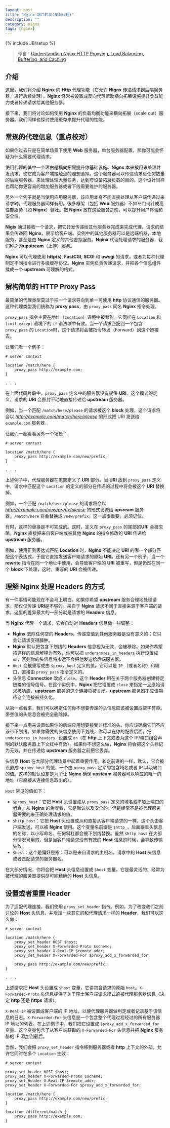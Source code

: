 ```yaml
---
layout: post
title: "Nginx-端口转发(反向代理)"
description: ""
category: nignx
tags: [nginx]
---
```

{% include JB/setup %}

> 译自：[Understanding Nginx HTTP Proxying, Load Balancing, Buffering, and Caching](https://www.digitalocean.com/community/tutorials/understanding-nginx-http-proxying-load-balancing-buffering-and-caching)

## 介绍

这里，我们将介绍 **Nginx** 的 **Http** 代理功能（它允许 **Nignx** 传递请求到后端服务器，进行后续处理）。**Nginx** 经常被设置成反向代理帮助横向拓展设施提升负载能力或者传递请求给其他服务器。

接下来，我们将讨论如何使用 **Nginx** 的负载均衡功能来横向拓展（scale out）服务器。我们同样也探讨使用缓存来提升代理的性能。

## 常规的代理信息（重点校对）

如果你过去只是在简单场景下使用 **Web** 服务器，单台服务器配置，那你可能会怀疑为什么需要代理请求。

使用代理的其中一个理由是横向拓展提升你基础设施。**Nignx** 本来被用来处理并发请求，使它成为客户端接触点的理想选择。这个服务器可以传递请求给任何数量的后端服务器，来处理处理大量任务，达到夸设备拓展负载的目的。这个设计同样也帮助你更容易的增加服务器或者下线需要维护的服务器。

另外一个例子就是当使用应用服务器，该应用本身不能直接处理从客户端传递过来请求时，代理服务器同样有用。很多框架（包括 **Web** 服务器）不如专门设计成高性能服务（如 **Nignx**）健壮。把 **Nginx** 放在这些服务之前，可以提升用户体验和安全性。

**Nigix** 通过接收一个请求，把它转发传递给其他服务器完成来完成代理。请求的结果会传递回 **Nginx**，展示给客户端。实例中的其他服务器可以是远端机器，本地服务，甚至是由 **Nginx** 定义的其他虚拟服务。**Nginx** 代理处理请求的服务器，我们称之为**upstream**（上游）服务。

**Nginx** 可以代理使用 **http(s)**, **FastCGI**, **SCGI** 和 **uwsgi** 的请求，或者为每种代理制定不同指令进行多级缓存协议。**Nginx** 实例负责传递请求，并把各个信息组件揉成一个 **upstream** 可理解的格式。

## 解构简单的 HTTP Proxy Pass

最简单的代理类型莫过于把一个请求导向到单一可使用 **http** 协议通信的服务器。这种代理类型我们统称为 **proxy pass**，由 `proxy_pass` 同名 **Nginx** 指令处理。

`proxy_pass` 指令主要在地址（`Location`）语境中被看到。它同样在 `Location` 和 `limit_except` 语境下的 `if` 语法块中有效。当一个请求匹配到一个包含 `proxy_pass` 的 `Location`时，这个请求将会被指令转发（Forward）到这个链接去。

让我们看一个例子：

	# server context
	
	location /match/here {
	    proxy_pass http://example.com;
	}
	
	. . .

在上面代码片段中，`proxy_pass` 定义中的服务器没有提供 **URI**。这个模式的定义，请求的 **URI** 会原封不动地直接传递给 **upstream** 服务器。

例如，当一个匹配 `/match/here/please` 的请求被这个 **block** 处理，这个请求将会以 *http://example.com/match/here/please* 的形式把 URI 发送给 `example.com` 服务器。

让我们一起看看另外一个场景：

	# server context

	location /match/here {
	    proxy_pass http://example.com/new/prefix;
	}
	
	. . .

上述例子中，代理服务器在尾部定义了 **URI** 部分。当 **URI** 放到 `proxy_pass` 定义中，请求中匹配这个 `Location` 的定义的部分在传递的过程中将会被这个 **URI** 替换掉。

例如，一个匹配 `/match/here/please` 的请求将会以 *http://example.com/new/prefix/please* 的形式发送给 **upsream** 服务器。`/match/here` 将会替换成 `/new/prefix`。这一点很重要，必须记住。

有时，这样的替换是不可完成的。这时，定义在 `proxy_pass` 的尾部的**URI** 会被忽略，**Nginx** 直接把来自客户端或被其他 **Nginx** 的指令修改的 **URI** 传递给 **upstream** 服务器。

例如，使用正则表达式匹配 **Location** 时，**Nginx** 不能决定 **URI** 的哪一个部分匹配这个表达式，于是它直接发送客户端请求的原始 **URI**。还有另一个例子，当一个 **rewrite** 指令在同一个地址中使用，会导致客户端的 **URI** 被重写，但是仍然在同一个 **block** 下处理，这时，重写的 **URI** 会被传递。

## 理解 Nginx 处理 Headers 的方式

有一件事情可能现在不会马上明白，如果你希望 **upstream** 服务合理地处理请求，那仅仅传递 **URI**是不够的。来自于 **Nginx** 请求不同于直接来源于客户端的请求。这里的差异最大的一部分就是请求的 **Headers** 信息。

当 **Nginx** 代理一个请求，它会自动对 **Headers** 信息做一些调整：

* **Nginx** 去除任何空的 **Headers**。传递空值到其他服务器是没有意义的；它只会让请求变得臃肿。
* **Nginx** 默认把包含下划线的 **Headers** 信息视为无效，会被移除。如果你希望把这样的信息解释为有效，你可以把 `underscores_in_headers` 执行设置成 `on`，否则你的头信息将永远不会把他发送给后端服务器。
* `Host` 会被重写成由 `$proxy_host` 定义的值。它可以是 `IP` （或者名称）和端口，直接由 `proxy_pass` 指令定义的。
* 头信息 **Connection** 改成 `close`。这个 **Header** 用在关于两个服务器创建特定链接的信号信号。在这个实例中，**Nginx** 把它设置成 `close` 来指定一旦原始请求被响应，**upstream** 服务的这个连接将被关闭。**upstream** 服务器不应该期待这个连接被持久化。

从第一点看来，我们可以确定任何你不想要传递的头信息应该被设置成空字符串。带空值的头信息会被完全删除掉。

接下来一点用来设置如果你的后端应用想要接受非标准的头，你应该确保它们不应该带下划线。如果你需要的头信息使用下划线，你可以在你的配置后面，把 `underscores_in_headers ` 设置成 `on`（在 **http** 上下文或者为这个 IP/端口组合声明的默认服务器上下文红中有效）。如果你不想这么做，**Nginx** 将会把这个头标记为无效，并在传递给 **upstream** 服务器之前把它丢弃。

头信息 **Host** 在大部分代理场景中起着重要作用。和之前讲的一样，默认，它会被设置成 `$proxy_host` 的值，一个由 `proxy_pass` 定义的包含域名或者 IP 以及端口的值。这样的默认设定是为了让 **Nginx** 确保 **upsteam** 服务器可以响应的唯一的地址（它直接从连接信息取出的）。

`Host` 常见的值如下：

* `$proxy_host`：它把 **Host** 头设置成从 `proxy_pass` 定义的域名或IP加上端口的组合。从 **Nginx** 的角度看，它是默认以及安全的，但是经常不是被代理服务器需要的来正确处理请求的值。
* `$http_host`：它把 **Host** 头设置成从和直接从客户端请求的一样。这个头由客户端发送，可以被 **Nginx** 使用。这个变量名前缀是 `$http_`，后面跟着头信息的名称，以小写命名，任何斜杠都会被下划线替换。虽然 `$http_host` 在大部分情况可用的，但是当客户端请求没有有效的 **Host** 信息的时候，会导致传输失败。
* `$host`：这个是偏好是指：可以是来自请求的主机名，请求中的 **Host** 头信息或者匹配请求的服务器名。

在大部分情况，你将会把 **Host** 头信息设置成 `$host` 变量。它是最灵活的，经常为被代理的服务器提供尽可能精确的 **Host** 头信息。

## 设置或者重置 Header

为了适配代理连接，我们使用 `proxy_set_header` 指令。例如，为了改变我们之前讨论的 **Host** 头信息，并增加一些其它的和代理请求一样的 **Header**，我们可以这么做：

	# server context
	
	location /match/here {
	    proxy_set_header HOST $host;
	    proxy_set_header X-Forwarded-Proto $scheme;
	    proxy_set_header X-Real-IP $remote_addr;
	    proxy_set_header X-Forwarded-For $proxy_add_x_forwarded_for;
	
	    proxy_pass http://example.com/new/prefix;
	}
	
	. . .

上述请求把 **Host** 头设置成 `$host` 变量，它讲包含请求的原始 `host`。`X-Forwarded-Proto` 头信息提供了关于院士客户端请求模式的被代理服务器信息（决定 **http** 还是 **https** 请求）。

`X-Real-IP` 被设置成客户端的 IP 地址，以便代理服务器做判定或者记录基于该信息的日志。`X-Forwarded-For` 头信息是一个包含整个代理过程经过的所有服务器 IP 地址的列表。在上述例子中，我们把它设置成 `$proxy_add_x_forwarded_for` 变量。这个变量包含了从客户端获取的 `X-Forwarded-For` 头信息并把 **Nginx** 服务器的 IP 添加到最后。

当然，我们会把 `proxy_set_header` 指令移到服务器或者 **http** 上下文的外部，允许它同时在多个 `Location` 生效：

	# server context
	
	proxy_set_header HOST $host;
	proxy_set_header X-Forwarded-Proto $scheme;
	proxy_set_Header X-Real-IP $remote_addr;
	proxy_set_header X-Forwarded-For $proxy_add_x_forwarded_for;
	
	location /match/here {
	    proxy_pass http://example.com/new/prefix;
	}
	
	location /different/match {
	    proxy_pass http://example.com;
	}
